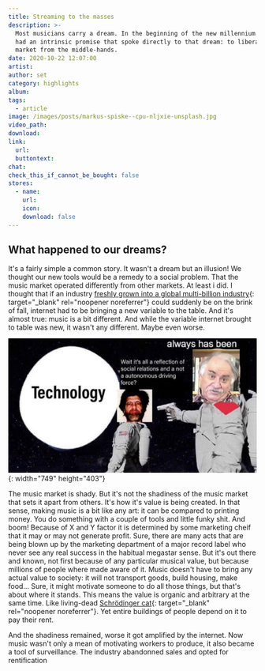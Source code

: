```yaml
---
title: Streaming to the masses
description: >-
  Most musicians carry a dream. In the beginning of the new millennium internet
  had an intrinsic promise that spoke directly to that dream: to liberate the
  market from the middle-hands.
date: 2020-10-22 12:07:00
artist:
author: set
category: highlights
album:
tags:
  - article
image: /images/posts/markus-spiske--cpu-nljxie-unsplash.jpg
video_path:
download:
link:
  url:
  buttontext:
chat:
check_this_if_cannot_be_bought: false
stores:
  - name:
    url:
    icon:
    download: false
---
```


## What happened to our dreams?

It's a fairly simple a common story. It wasn't a dream but an illusion\! We thought our new tools would be a remedy to a social problem. That the music market operated differently from other markets. At least i did. I thought that if an industry [freshly grown into a global multi-billion industry](https://www.pbs.org/wgbh/pages/frontline/shows/music/inside/cron.html){: target="_blank" rel="noopener noreferrer"} could suddenly be on the brink of fall, internet had to be bringing a new variable to the table. And it's almost true: music is a bit different. And while the variable internet brought to table was new, it wasn't any different. Maybe even worse.

![](/images/posts/photo-2020-10-22-13-59-23.jpg){: width="749" height="403"}

The music market is shady. But it's not the shadiness of the music market that sets it apart from others. It's how it's value is being created. In that sense, making music is a bit like any art: it can be compared to printing money. You do something with a couple of tools and little funky shit. And boom\! Because of X and Y factor it is determined by some marketing cheif that it may or may not generate profit. Sure, there are many acts that are being blown up by the marketing department of a major record label who never see any real success in the habitual megastar sense. But it's out there and known, not first because of any particular musical value, but because millions of people where made aware of it. Music doesn't have to bring any actual value to society: it will not transport goods, build housing, make food... Sure, it might motivate someone to do all those things, but that's about where it stands. This means the value is organic and arbitrary at the same time. Like living-dead [Schrödinger cat](https://en.wikipedia.org/wiki/Schr%C3%B6dinger%27s_cat){: target="_blank" rel="noopener noreferrer"}. Yet entire buildings of people depend on it to pay their rent.

And the shadiness remained, worse it got amplified by the internet. Now music wasn't only a mean of motivating workers to produce, it also became a tool of surveillance. The industry abandonned sales and opted for rentification